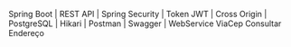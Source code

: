 Spring Boot | REST API | Spring Security | Token JWT | Cross Origin | PostgreSQL | Hikari | Postman | Swagger | WebService ViaCep Consultar Endereço
